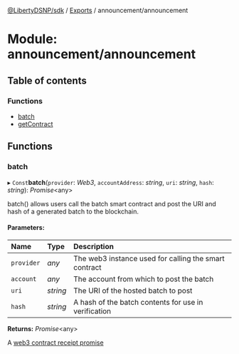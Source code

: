 [@LibertyDSNP/sdk](../README.md) / [Exports](../modules.md) / announcement/announcement

# Module: announcement/announcement

## Table of contents

### Functions

- [batch](announcement_announcement.md#batch)
- [getContract](announcement_announcement.md#getcontract)

## Functions

### batch

▸ `Const`**batch**(`provider`: _Web3_, `accountAddress`: _string_, `uri`: _string_, `hash`: _string_): _Promise_<any\>

batch() allows users call the batch smart contract and post the URI and hash
of a generated batch to the blockchain.

#### Parameters:

| Name       | Type     | Description                                           |
| :--------- | :------- | :---------------------------------------------------- |
| `provider` | _any_    | The web3 instance used for calling the smart contract |
| `account`  | _any_    | The account from which to post the batch              |
| `uri`      | _string_ | The URI of the hosted batch to post                   |
| `hash`     | _string_ | A hash of the batch contents for use in verification  |

**Returns:** _Promise_<any\>

A [web3 contract receipt promise](https://web3js.readthedocs.io/en/v1.3.4/web3-eth-contract.html#id36)

